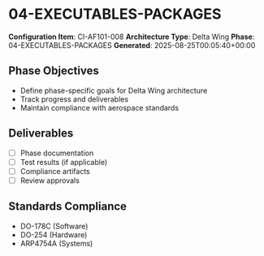 # 04-EXECUTABLES-PACKAGES

**Configuration Item**: CI-AF101-008
**Architecture Type**: Delta Wing
**Phase**: 04-EXECUTABLES-PACKAGES
**Generated**: 2025-08-25T00:05:40+00:00

## Phase Objectives
- Define phase-specific goals for Delta Wing architecture
- Track progress and deliverables
- Maintain compliance with aerospace standards

## Deliverables
- [ ] Phase documentation
- [ ] Test results (if applicable)
- [ ] Compliance artifacts
- [ ] Review approvals

## Standards Compliance
- DO-178C (Software)
- DO-254 (Hardware)
- ARP4754A (Systems)
